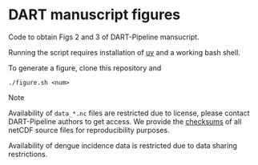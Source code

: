 # DART manuscript figures

Code to obtain Figs 2 and 3 of DART-Pipeline mansucript.

Running the script requires installation of
[uv](https://github.com/astral-sh/uv) and a working bash shell.

To generate a figure, clone this repository and

```shell
./figure.sh <num>
```

> [!NOTE]
> Availability of `data_*.nc` files are restricted due to license,
> please contact DART-Pipeline authors to get access. We provide the
> [checksums](SHA256SUMS.txt) of all netCDF source files for reproducibility
> purposes.
>
> Availability of dengue incidence data is restricted due to data sharing
> restrictions.

